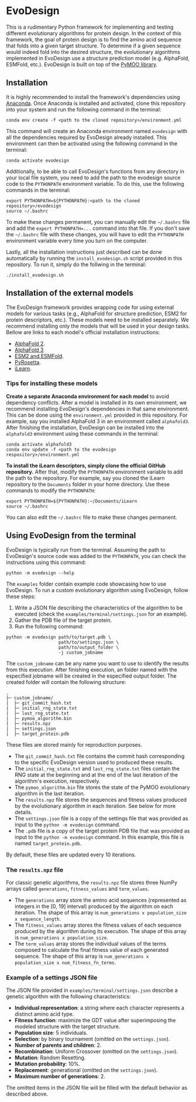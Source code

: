 # EvoDesign

This is a rudimentary Python framework for implementing and testing different evolutionary algorithms for protein design.
In the context of this framework, the goal of protein design is to find the amino acid sequence that folds into a given target structure. 
To determine if a given sequence would indeed fold into the desired structure, the evolutionary algorithms implemented in EvoDesign use a structure prediction model (e.g. AlphaFold, ESMFold, etc.).
EvoDesign is built on top of the [PyMOO library](https://pymoo.org/).

## Installation

It is highly recommended to install the framework's dependencies using [Anaconda](https://www.anaconda.com/).
Once Anaconda is installed and activated, clone this repository into your system and run the following command in the terminal:

```
conda env create -f <path to the cloned repository>/environment.yml
```

This command will create an Anaconda environment named `evodesign` with all the dependencies required by EvoDesign already installed.
This environment can then be activated using the following command in the terminal:

```
conda activate evodesign
```

Additionally, to be able to call EvoDesign's functions from any directory in your local file system, you need to add the path to the evodesign source code to the `PYTHONPATH` environment variable.
To do this, use the following commands in the terminal:

```
export PYTHONPATH=${PYTHONPATH}:<path to the cloned repository>/evodesign
source ~/.bashrc
```

To make these changes permanent, you can manually edit the `~/.bashrc` file and add the `export PYTHONPATH=...` command into that file.
If you don't save the `~/.bashrc` file with these changes, you will have to edit the `PYTHONPATH` environment variable every time you turn on the computer. 

Lastly, all the installation instructions just described can be done automatically by running the `install_evodesign.sh` script provided in this repository.
To run it, simply do the follwing in the terminal:

```
./install_evodesign.sh
```

## Installation of the external models

The EvoDesign framework provides wrapping code for using external models for various tasks (e.g., AlphaFold for structure prediction, ESM2 for protein descriptors, etc.).
These models need to be installed separately.
We recommend installing only the models that will be used in your design tasks.
Bellow are links to each model's official installation instructions:

- [AlphaFold 2](https://github.com/google-deepmind/alphafold).
- [AlphaFold 3](https://github.com/google-deepmind/alphafold3/blob/main/docs/installation.md)
- [ESM2 and ESMFold](https://github.com/facebookresearch/esm).
- [PyRosetta](https://www.pyrosetta.org/downloads#h.iwt5ktel05jc).
- [iLearn](https://github.com/Superzchen/iLearn).

### Tips for installing these models

**Create a separate Anaconda environment for each model** to avoid dependency conflicts. 
After a model is installed in its own environment, we recommend installing EvoDesign's dependencies in that same environment. 
This can be done using the `environment.yml` provided in this repository.
For example, say you installed AlphaFold 3 in an environment called `alphafold3`. 
After finishing the installation, EvoDesign can be installed into the `alphafold3` environment using these commands in the terminal:

```
conda activate alphafold3
conda env update -f <path to the evodesign respository>/environment.yml
```

**To install the iLearn descriptors, simply clone the official GitHub repository.** After that, modify the `PYTHONPATH` environment variable to add the path to the repository.
For example, say you cloned the iLearn repository to the `Documents` folder in your home directory.
Use these commands to modify the `PYTHONPATH`:

```
export PYTHONPATH=${PYTHONPATH}:~/Documents/iLearn
source ~/.bashrc
```

You can also edit the `~/.bashrc` file to make these changes permanent.

## Using EvoDesign from the terminal

EvoDesign is typically run from the terminal. 
Assuming the path to EvoDesign's source code was added to the `PYTHONPATH`, you can check the instructions using this command:

```
python -m evodesign --help
```

The `examples` folder contain example code showcasing how to use EvoDesign.
To run a custom evolutionary algorithm using EvoDesign, follow these steps:

1. Write a JSON file describing the characteristics of the algorithm to be executed (check the `examples/terminal/settings.json` for an example). 
2. Gather the PDB file of the target protein. 
3. Run the following command: 

```
python -m evodesign path/to/target.pdb \
                    path/to/settings.json \
                    path/to/output_folder \
                    -j custom_jobname 
```

The `custom_jobname` can be any name you want to use to identify the results from this execution.
After finishing execution, an folder named with the especified jobname will be created in the especified output folder.
The created folder will contain the following structure:

```
.
├─ custom_jobname/
|  ├─ git_commit_hash.txt
|  ├─ initial_rng_state.txt
|  ├─ last_rng_state.txt
|  ├─ pymoo_algorithm.bin
|  ├─ results.npz
|  ├─ settings.json
|  ├─ target_protein.pdb
```

These files are stored mainly for reproduction purposes. 

- The `git_commit_hash.txt` file contains the commit hash corresponding to the specific EvoDesign version used to produced these results.
- The `initial_rng_state.txt` and `last_rng_state.txt` files contain the RNG state at the beginning and at the end of the last iteration of the algorithm's execution, respectively.
- The `pymoo_algorithm.bin` file stores the state of the PyMOO evolutionary algorithm in the last iteration.
- The `results.npz` file stores the sequences and fitness values produced by the evolutionary algorithm in each iteration. See below for more details.
- The `settings.json` file is a copy of the settings file that was provided as input to the `python -m evodesign` command.
- The `.pdb` file is a copy of the target protein PDB file that was provided as input to the `python -m evodesign` command. In this example, this file is named `target_protein.pdb`.

By default, these files are updated every 10 iterations.

### The `results.npz` file

For classic genetic algorithms, the `results.npz` file stores three NumPy arrays called `generations`, `fitness_values` and `term_values`.

- The `generations` array store the amino acid sequences (represented as integers in the \[0, 19\] interval) produced by the algorithm on each iteration. The shape of this array is `num_generations x population_size x sequence_length`.
- The `fitness_values` array stores the fitness values of each sequence produced by the algorithm during its execution. The shape of this array is `num_generations x population_size`.
- The `term_values` array stores the individual values of the terms composed to calculate the final fitness value of each generated sequence. The shape of this array is `num_generations x population_size x num_fitness_fn_terms`. 

### Example of a settings JSON file

The JSON file provided in `examples/terminal/settings.json` describe a genetic algorithm with the following characteristics:

- **Individual representation**: a string where each character represents a distinct amino acid type. 
- **Fitness function**: maximize the GDT value after superimposing the modeled structure with the target structure.
- **Population size**: 5 individuals.
- **Selection**: by binary tournament (omitted on the `settings.json`).
- **Number of parents and children**: 2.
- **Recombination**: Uniform Crossover (omitted on the `settings.json`).
- **Mutation**: Random Resetting.
- **Mutation probability**: 10%.
- **Replacement**: generational (omitted on the `settings.json`).
- **Maximum number of generations**: 2.

The omitted items in the JSON file will be filled with the default behavior as described above.
